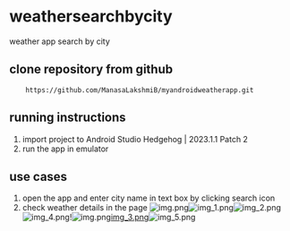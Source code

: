 # weathersearchbycity
weather app search by city
## clone repository from github
        https://github.com/ManasaLakshmiB/myandroidweatherapp.git
## running instructions
   1. import project to Android Studio Hedgehog | 2023.1.1 Patch 2
   2. run the app in emulator
## use cases
  1. open the app and enter city name in text box by clicking search icon
  2. check weather details in the page
 ![img.png](img.png)![img_1.png](img_1.png)![img_2.png](img_2.png)![img_4.png](img_4.png)!![img.png](img.png)[img_3.png](img_3.png)![img_5.png](img_5.png)